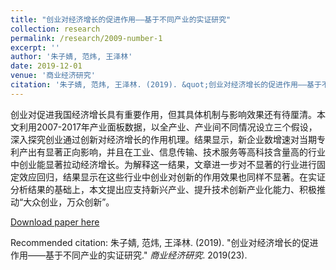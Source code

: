 ```yaml
---
title: "创业对经济增长的促进作用——基于不同产业的实证研究"
collection: research
permalink: /research/2009-number-1
excerpt: ''
author: '朱子婧, 范炜, 王泽林'
date: 2019-12-01
venue: '商业经济研究'
citation: '朱子婧, 范炜, 王泽林. (2019). &quot;创业对经济增长的促进作用——基于不同产业的实证研究.&quot; <i>商业经济研究</i>. 2019(23).'
---
```

创业对促进我国经济增长具有重要作用，但其具体机制与影响效果还有待厘清。本文利用2007-2017年产业面板数据，以全产业、产业间不同情况设立三个假设，深入探究创业通过创新对经济增长的作用机理。结果显示，新企业数增速对当期专利产出有显著正向影响，并且在工业、信息传输、技术服务等高科技含量高的行业中创业能显著拉动经济增长。为解释这一结果，文章进一步对不显著的行业进行固定效应回归，结果显示在这些行业中创业对创新的作用效果也同样不显著。在实证分析结果的基础上，本文提出应支持新兴产业、提升技术创新产业化能力、积极推动“大众创业，万众创新”。

[Download paper here](http://academicpages.github.io/files/王泽林（2019）创业对经济增长的促进作用——基于不同产业的实证研究.pdf)

Recommended citation: 朱子婧, 范炜, 王泽林. (2019). &quot;创业对经济增长的促进作用——基于不同产业的实证研究.&quot; <i>商业经济研究</i>. 2019(23).
